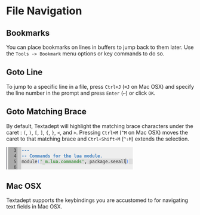 # File Navigation

## Bookmarks

You can place bookmarks on lines in buffers to jump back to them later. Use the
`Tools -> Bookmark` menu options or key commands to do so.

## Goto Line

To jump to a specific line in a file, press `Ctrl+J` (`⌘J` on Mac OSX) and
specify the line number in the prompt and press `Enter` (`↩`) or click `OK`.

## Goto Matching Brace

By default, Textadept will highlight the matching brace characters under the
caret : `(`, `)`, `[`, `]`, `{`, `}`, `<`, and `>`. Pressing `Ctrl+M` (`^M` on
Mac OSX) moves the caret to that matching brace and `Ctrl+Shift+M` (`^⇧M`)
extends the selection.

![Matching Braces](images/matchingbrace.png)

## Mac OSX

Textadept supports the keybindings you are accustomed to for navigating text
fields in Mac OSX.

<br/><br/><br/><br/><br/><br/><br/><br/><br/><br/><br/><br/><br/><br/>
